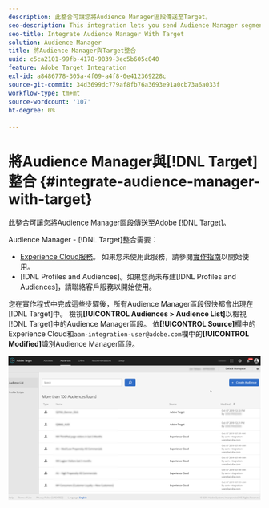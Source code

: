 ```yaml
---
description: 此整合可讓您將Audience Manager區段傳送至Target。
seo-description: This integration lets you send Audience Manager segments to Target.
seo-title: Integrate Audience Manager With Target
solution: Audience Manager
title: 將Audience Manager與Target整合
uuid: c5ca2101-99fb-4178-9839-3ec5b605c040
feature: Adobe Target Integration
exl-id: a8486778-305a-4f09-a4f8-0e412369228c
source-git-commit: 34d3699dc779af8fb76a3693e91a0cb73a6a033f
workflow-type: tm+mt
source-wordcount: '107'
ht-degree: 0%

---
```


# 將Audience Manager與[!DNL Target]整合 {#integrate-audience-manager-with-target}

此整合可讓您將Audience Manager區段傳送至Adobe [!DNL Target]。

Audience Manager - [!DNL Target]整合需要：

* [Experience Cloud服務](https://experienceleague.adobe.com/docs/id-service/using/home.html?lang=zh-Hant)。 如果您未使用此服務，請參閱[實作指南](https://experienceleague.adobe.com/docs/id-service/using/implementation/implementation-guides.html?lang=zh-Hant)以開始使用。
* [!DNL Profiles and Audiences]。如果您尚未布建[!DNL Profiles and Audiences]，請聯絡客戶服務以開始使用。

您在實作程式中完成這些步驟後，所有Audience Manager區段很快都會出現在[!DNL Target]中。 檢視&#x200B;**[!UICONTROL Audiences > Audience List]**&#x200B;以檢視[!DNL Target]中的Audience Manager區段。 依&#x200B;**[!UICONTROL Source]**&#x200B;欄中的Experience Cloud和`aam-integration-user@adobe.com`欄中的&#x200B;**[!UICONTROL Modified]**&#x200B;識別Audience Manager區段。

![](../assets/target.png)

